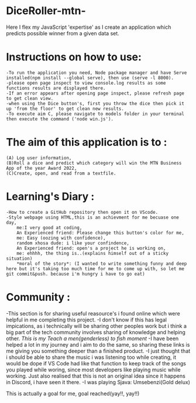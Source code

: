 # DiceRoller-mtn-
Here I flex my JavaScript 'expertise' as I create an application which predicts possible winner from a  given data set.

# Instructions on how to use:
    -To run the application you need, Node package manager and have Serve installed(npm install --global serve), then use (serve -l 8000).
    -please open page inspect to view console.log results as some functions results are displayed there.
    -If an error appears after opening page inspect, please refresh page to get clean view.
    -when using the Dice button's, first you throw the dice then pick it up 'from the floor' to get clean new results.
    -To execute aim C, please navigate to models folder in your terminal then execute the command ('node win.js').

# The aim of this application is to :
    (A) Log user information, 
    (B)Roll a dice and predict which category will win the MTN Business App of the year Award 2022, 
    (C)Create, open, and read from a textfile.

# Learning's Diary :
    -How to create a GitHub repository then open it on VScode.
    -Style webpage using HTML,this is an achievment for me becuase one day,
        me:I very good at coding,
        An Experienced friend: Please change this button's color for me,
        me: Easy (oozing with confidence),
        random xhosa dude: i like your confindence,
        An Experienced friend: open's a project he is working on,
        me: ehhhh, the thing is..(explains himself out of a sticky situation)
        *moral of the story*: (I wanted to write something funny and deep here but it's taking too much time for me to come up with, so let me git commit&push. because i'm hungry i have to go eat)

# Community :
-This section is for sharing useful reasource's i found online which were helpful in me completing this project.
-I don't know if this has legal impications, as i technically will be sharing other peoples work but i think a big part of the tech community involves sharing of knowledge and helping other. 
*This is my Teach a men(genderless) to fish moment*
-I have been helped a lot in my journey and i aim to do the same, so sharing these links is me giving you something deeper than a finished product.
-I just thought that i should be able to share the music i was listening too while creating, it would be dope if VS Code had like that function to keep track of the songs you played while woring, since most developers like playing music while working. Just also realised that this is not an original idea since it happens in Discord, i have seen it there. 
-I was playing Sjava: Umsebenzi(Gold delux) 

This is actually a goal for me, goal reached(yay!!, yay!!)
